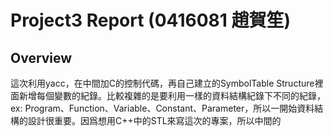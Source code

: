 Project3 Report (0416081 趙賀笙)
===

## Overview
這次利用yacc，在中間加C的控制代碼，再自己建立的SymbolTable Structure裡面新增每個變數的紀錄。比較複雜的是要利用一樣的資料結構紀錄下不同的紀錄，ex: Program、Function、Variable、Constant、Parameter，所以一開始資料結構的設計很重要。因爲想用C++中的STL來寫這次的專案，所以中間的
 